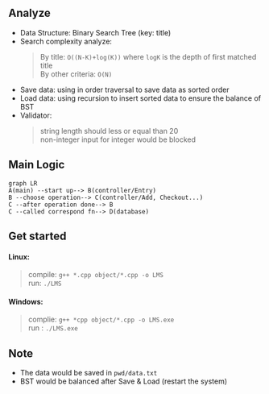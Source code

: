 ## Analyze

- Data Structure: Binary Search Tree (key: title)
- Search complexity analyze:  
  > By title: `O((N-K)+log(K))` where `logK` is the depth of first matched title  
  > By other criteria: `O(N)`
- Save data: using in order traversal to save data as sorted order
- Load data: using recursion to insert sorted data to ensure the balance of BST
- Validator:
  > string length should less or equal than 20  
  > non-integer input for integer would be blocked
## Main Logic

```mermaid
graph LR
A(main) --start up--> B(controller/Entry)
B --choose operation--> C(controller/Add, Checkout...)
C --after operation done--> B
C --called correspond fn--> D(database)
```
## Get started

#### Linux:
> compile: `g++ *.cpp object/*.cpp -o LMS`  
> run: `./LMS` 
#### Windows:
> complie: `g++ *cpp object/*.cpp -o LMS.exe`  
> run : `./LMS.exe`  
## Note

- The data would be saved in `pwd/data.txt`
- BST would be balanced after Save & Load (restart the system)
